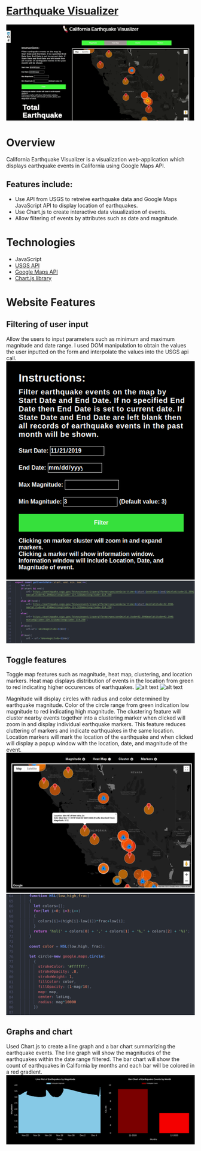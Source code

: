 # [Earthquake Visualizer](https://lamvu1.github.io/Earthquake-Visualization/)

![alt text](https://github.com/LamVu1/Earthquake-Visualization/blob/master/src/assets/Peek%202019-12-14%2020-01.gif)

# Overview
California Earthquake Visualizer is a visualization web-application which displays earthquake events in California using Google Maps API.

## Features include:
- Use API from USGS to retreive earthquake data and Google Maps JavaScript API to display location of earthquakes.
- Use Chart.js to create interactive data visualization of events.
- Allow filtering of events by attributes such as date and magnitude.

# Technologies
- JavaScript
- [USGS API](https://earthquake.usgs.gov/fdsnws/event/1/)
- [Google Maps API](https://developers.google.com/maps/documentation/javascript/tutorial)
- [Chart.js library](https://www.chartjs.org/)


# Website Features
## Filtering of user input
Allow the users to input parameters such as minimum and maximum magnitude and date range. I used DOM manipulation to obtain the values the user inputted on the form and interpolate the values into the USGS api call.
![alt text](https://github.com/LamVu1/Earthquake-Visualization/blob/master/src/assets/Instructions.png)
![alt text](https://github.com/LamVu1/Earthquake-Visualization/blob/master/src/assets/filtering.png)


## Toggle features
Toggle map features such as magnitude, heat map, clustering, and location markers. Heat map displays distribution of events in the location from green to red indicating higher occurences of earthquakes.
![alt text](https://app-ecommerce-seeds.s3-us-west-1.amazonaws.com/Heatmap.png)
![alt text](https://app-ecommerce-seeds.s3-us-west-1.amazonaws.com/magnitude.png)

Magnitude will display circles with radius and color determined by earthquake magnitude. Color of the circle range from green indication low magnitude to red indicating high magnitude. The clustering feature will cluster nearby events together into a clustering marker when clicked will zoom in and display individual earthquake markers. This feature reduces cluttering of markers and indicate earthquakes in the same location. Location markers will mark the location of the earthquake and when clicked will display a popup window with the location, date, and magnitude of the event.
![alt text](https://github.com/LamVu1/Earthquake-Visualization/blob/master/src/assets/map.png)
![alt text](https://github.com/LamVu1/Earthquake-Visualization/blob/master/src/assets/circlecolors.png)

## Graphs and chart
Used Chart.js to create a line graph and a bar chart summarizing the earthquake events. The line graph will show the magnitudes of the earthquakes within the date range filtered. The bar chart will show the count of earthquakes in California by months and each bar will be colored in a red gradient.
![alt text](https://github.com/LamVu1/Earthquake-Visualization/blob/master/src/assets/graphs.png)
